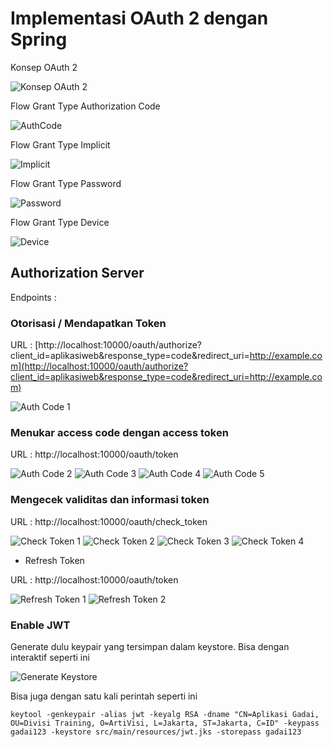 # Implementasi OAuth 2 dengan Spring #

Konsep OAuth 2

![Konsep OAuth 2](img/konsep-oauth.jpg)

Flow Grant Type Authorization Code

![AuthCode](img/oauth-authcode.jpg)

Flow Grant Type Implicit

![Implicit](img/oauth-implicit.jpg)

Flow Grant Type Password

![Password](img/oauth-password.jpg)

Flow Grant Type Device

![Device](img/oauth-device.jpg)


## Authorization Server ##

Endpoints :

### Otorisasi / Mendapatkan Token ###

URL : [http://localhost:10000/oauth/authorize?client_id=aplikasiweb&response_type=code&redirect_uri=http://example.com](http://localhost:10000/oauth/authorize?client_id=aplikasiweb&response_type=code&redirect_uri=http://example.com)

![Auth Code 1](img/authcode-1.png)

### Menukar access code dengan access token ###

URL : http://localhost:10000/oauth/token

![Auth Code 2](img/authcode-2.png)
![Auth Code 3](img/authcode-3.png)
![Auth Code 4](img/authcode-4.png)
![Auth Code 5](img/authcode-5.png)

### Mengecek validitas dan informasi token ###

URL : http://localhost:10000/oauth/check_token

![Check Token 1](img/check-token-1.png)
![Check Token 2](img/check-token-2.png)
![Check Token 3](img/check-token-3.png)
![Check Token 4](img/check-token-4.png)

* Refresh Token

URL : http://localhost:10000/oauth/token

![Refresh Token 1](img/refresh-token-1.png)
![Refresh Token 2](img/refresh-token-2.png)


### Enable JWT ##

Generate dulu keypair yang tersimpan dalam keystore. Bisa dengan interaktif seperti ini

![Generate Keystore](img/generate-keypair.png)

Bisa juga dengan satu kali perintah seperti ini

```
keytool -genkeypair -alias jwt -keyalg RSA -dname "CN=Aplikasi Gadai, OU=Divisi Training, O=ArtiVisi, L=Jakarta, ST=Jakarta, C=ID" -keypass gadai123 -keystore src/main/resources/jwt.jks -storepass gadai123
```
